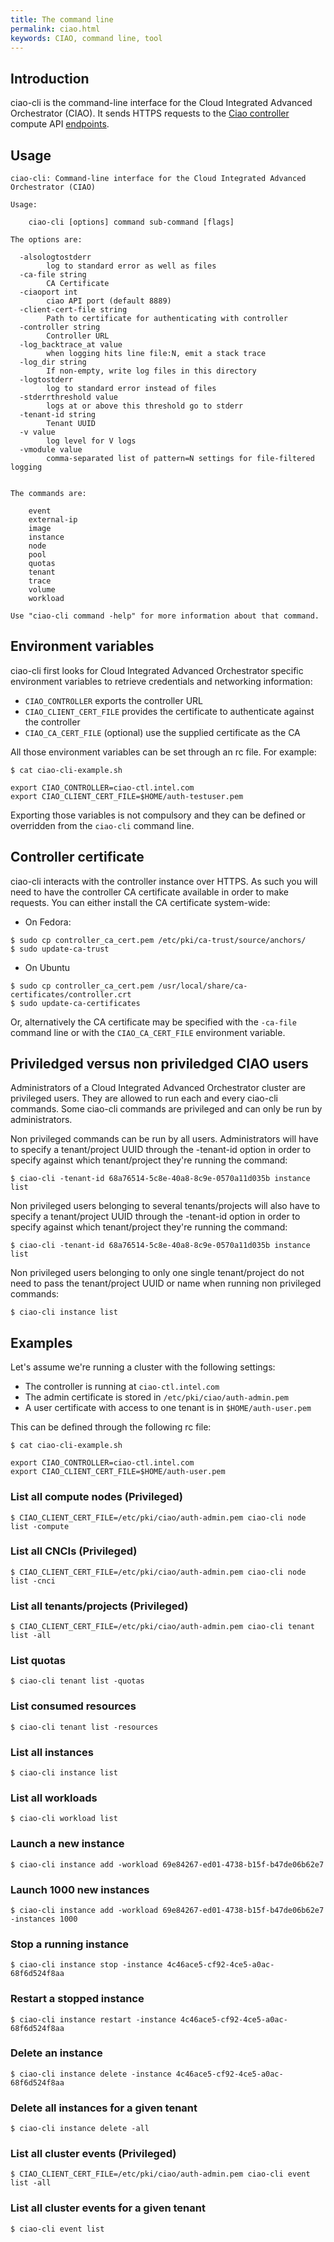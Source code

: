 ```yaml
---
title: The command line
permalink: ciao.html
keywords: CIAO, command line, tool
---
```


## Introduction

ciao-cli is the command-line interface for the Cloud Integrated Advanced Orchestrator
(CIAO).  It sends HTTPS requests to the [Ciao controller](https://github.com/ciao-project/ciao/tree/master/ciao-controller)
compute API [endpoints](https://github.com/ciao-project/ciao/blob/master/ciao-controller/compute.go).

## Usage

```shell
ciao-cli: Command-line interface for the Cloud Integrated Advanced Orchestrator (CIAO)

Usage:

	ciao-cli [options] command sub-command [flags]

The options are:

  -alsologtostderr
    	log to standard error as well as files
  -ca-file string
    	CA Certificate
  -ciaoport int
    	ciao API port (default 8889)
  -client-cert-file string
    	Path to certificate for authenticating with controller
  -controller string
    	Controller URL
  -log_backtrace_at value
    	when logging hits line file:N, emit a stack trace
  -log_dir string
    	If non-empty, write log files in this directory
  -logtostderr
    	log to standard error instead of files
  -stderrthreshold value
    	logs at or above this threshold go to stderr
  -tenant-id string
    	Tenant UUID
  -v value
    	log level for V logs
  -vmodule value
    	comma-separated list of pattern=N settings for file-filtered logging


The commands are:

	event
	external-ip
	image
	instance
	node
	pool
	quotas
	tenant
	trace
	volume
	workload

Use "ciao-cli command -help" for more information about that command.
```

## Environment variables

ciao-cli first looks for Cloud Integrated Advanced Orchestrator specific
environment variables to retrieve credentials and networking information:

* `CIAO_CONTROLLER` exports the controller URL
* `CIAO_CLIENT_CERT_FILE` provides the certificate to authenticate against the controller
* `CIAO_CA_CERT_FILE` (optional) use the supplied certificate as the CA

All those environment variables can be set through an rc file.
For example:

```shell
$ cat ciao-cli-example.sh

export CIAO_CONTROLLER=ciao-ctl.intel.com
export CIAO_CLIENT_CERT_FILE=$HOME/auth-testuser.pem
```

Exporting those variables is not compulsory and they can be defined
or overridden from the `ciao-cli` command line.

## Controller certificate

ciao-cli interacts with the controller instance over HTTPS.  As such you
will need to have the controller CA certificate available in order to make
requests. You can either install the CA certificate system-wide:

* On Fedora:
```shell
$ sudo cp controller_ca_cert.pem /etc/pki/ca-trust/source/anchors/
$ sudo update-ca-trust
```

* On Ubuntu
```shell
$ sudo cp controller_ca_cert.pem /usr/local/share/ca-certificates/controller.crt
$ sudo update-ca-certificates
```

Or, alternatively the CA certificate may be specified with the `-ca-file`
command line or with the `CIAO_CA_CERT_FILE` environment variable.

## Priviledged versus non priviledged CIAO users

Administrators of a Cloud Integrated Advanced Orchestrator cluster are
privileged users. They are allowed to run each and every ciao-cli commands. Some
ciao-cli commands are privileged and can only be run by administrators.

Non privileged commands can be run by all users. Administrators will have to specify
a tenant/project UUID through the -tenant-id option in order to specify against which
tenant/project they're running the command:
```shell
$ ciao-cli -tenant-id 68a76514-5c8e-40a8-8c9e-0570a11d035b instance list 
```

 Non privileged users belonging to several tenants/projects will also have to
 specify a tenant/project UUID through the -tenant-id option in order to specify
 against which tenant/project they're running the command:

```shell
$ ciao-cli -tenant-id 68a76514-5c8e-40a8-8c9e-0570a11d035b instance list
```

Non privileged users belonging to only one single tenant/project do not need to
pass the tenant/project UUID or name when running non privileged commands:

```shell
$ ciao-cli instance list
```


## Examples

Let's assume we're running a cluster with the following settings:

* The controller is running at `ciao-ctl.intel.com`
* The admin certificate is stored in `/etc/pki/ciao/auth-admin.pem`
* A user certificate with access to one tenant is in `$HOME/auth-user.pem`

This can be defined through the following rc file:

```shell
$ cat ciao-cli-example.sh

export CIAO_CONTROLLER=ciao-ctl.intel.com
export CIAO_CLIENT_CERT_FILE=$HOME/auth-user.pem
```

### List all compute nodes (Privileged)

```shell
$ CIAO_CLIENT_CERT_FILE=/etc/pki/ciao/auth-admin.pem ciao-cli node list -compute
```

### List all CNCIs (Privileged)

```shell
$ CIAO_CLIENT_CERT_FILE=/etc/pki/ciao/auth-admin.pem ciao-cli node list -cnci
```

### List all tenants/projects (Privileged)

```shell
$ CIAO_CLIENT_CERT_FILE=/etc/pki/ciao/auth-admin.pem ciao-cli tenant list -all
```

### List quotas

```shell
$ ciao-cli tenant list -quotas
```

### List consumed resources

```shell
$ ciao-cli tenant list -resources
```

### List all instances

```shell
$ ciao-cli instance list
```

### List all workloads

```shell
$ ciao-cli workload list
```

### Launch a new instance

```shell
$ ciao-cli instance add -workload 69e84267-ed01-4738-b15f-b47de06b62e7
```

### Launch 1000 new instances

```shell
$ ciao-cli instance add -workload 69e84267-ed01-4738-b15f-b47de06b62e7 -instances 1000
```

### Stop a running instance

```shell
$ ciao-cli instance stop -instance 4c46ace5-cf92-4ce5-a0ac-68f6d524f8aa
```

### Restart a stopped instance

```shell
$ ciao-cli instance restart -instance 4c46ace5-cf92-4ce5-a0ac-68f6d524f8aa
```

### Delete an instance

```shell
$ ciao-cli instance delete -instance 4c46ace5-cf92-4ce5-a0ac-68f6d524f8aa
```

### Delete all instances for a given tenant

```shell
$ ciao-cli instance delete -all
```

### List all cluster events (Privileged)

```shell
$ CIAO_CLIENT_CERT_FILE=/etc/pki/ciao/auth-admin.pem ciao-cli event list -all
```

### List all cluster events for a given tenant

```shell
$ ciao-cli event list
```
